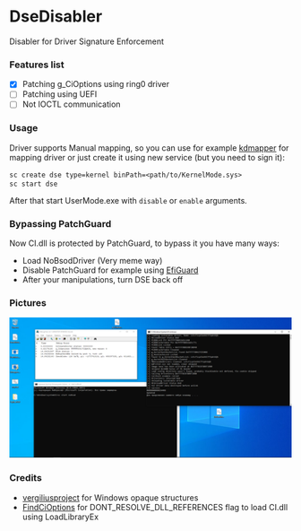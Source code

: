 # DseDisabler
Disabler for Driver Signature Enforcement

### Features list
- [X] Patching g_CiOptions using ring0 driver
- [ ] Patching using UEFI
- [ ] Not IOCTL communication

### Usage
Driver supports Manual mapping, so you can use for example [kdmapper](https://github.com/TheCruZ/kdmapper) for mapping driver or just create it using new service (but you need to sign it):
```
sc create dse type=kernel binPath=<path/to/KernelMode.sys>
sc start dse
```
After that start UserMode.exe with `disable` or `enable` arguments.

### Bypassing PatchGuard
Now CI.dll is protected by PatchGuard, to bypass it you have many ways:
- Load NoBsodDriver (Very meme way)
- Disable PatchGuard for example using [EfiGuard](https://github.com/Mattiwatti/EfiGuard)
- After your manipulations, turn DSE back off

### Pictures
![](assets/image.png)

### Credits
- [vergiliusproject](https://www.vergiliusproject.com/kernels/x64/windows-10) for Windows opaque structures
- [FindCiOptions](https://github.com/CaledoniaProject/FindCiOptions) for DONT_RESOLVE_DLL_REFERENCES flag to load CI.dll using LoadLibraryEx
